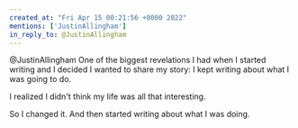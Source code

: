 ```yaml
---
created_at: "Fri Apr 15 00:21:56 +0000 2022"
mentions: ['JustinAllingham']
in_reply_to: @JustinAllingham
---
```


@JustinAllingham One of the biggest revelations I had when I started writing and I decided I wanted to share my story: I kept writing about what I was going to do.

I realized I didn't think my life was all that interesting.

So I changed it. And then started writing about what I was doing.